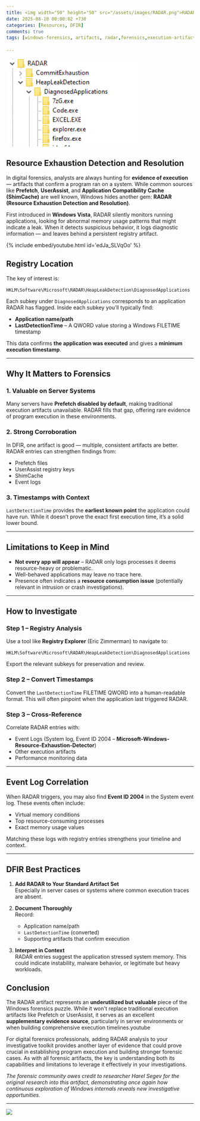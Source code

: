 ```yaml
---
title: <img width="50" height="50" src="/assets/images/RADAR.png">RADAR – An Obscure Execution Artifact
date: 2025-08-10 00:00:02 +730
categories: [Resources, DFIR]
comments: true
tags: [windows-forensics, artifacts, radar,forensics,execution-artifact,heapdetection] # TAG names should always be lowercase

---
```

![](/assets/images/RADAR.png)
## Resource Exhaustion Detection and Resolution

In digital forensics, analysts are always hunting for **evidence of execution** — artifacts that confirm a program ran on a system. While common sources like **Prefetch**, **UserAssist**, and **Application Compatibility Cache (ShimCache)** are well known, Windows hides another gem: **RADAR (Resource Exhaustion Detection and Resolution)**.

First introduced in **Windows Vista**, RADAR silently monitors running applications, looking for abnormal memory usage patterns that might indicate a leak. When it detects suspicious behavior, it logs diagnostic information — and leaves behind a persistent registry artifact.

{% include embed/youtube.html id='edJa_SLVqOo' %}

## Registry Location

The key of interest is:
```
HKLM\Software\Microsoft\RADAR\HeapLeakDetection\DiagnosedApplications
```


Each subkey under `DiagnosedApplications` corresponds to an application RADAR has flagged. Inside each subkey you’ll typically find:

- **Application name/path**
- **LastDetectionTime** – A QWORD value storing a Windows FILETIME timestamp

This data confirms **the application was executed** and gives a **minimum execution timestamp**.

---

## Why It Matters to Forensics

### 1. Valuable on Server Systems
Many servers have **Prefetch disabled by default**, making traditional execution artifacts unavailable. RADAR fills that gap, offering rare evidence of program execution in these environments.

### 2. Strong Corroboration
In DFIR, one artifact is good — multiple, consistent artifacts are better. RADAR entries can strengthen findings from:
- Prefetch files
- UserAssist registry keys
- ShimCache
- Event logs

### 3. Timestamps with Context
`LastDetectionTime` provides the **earliest known point** the application could have run. While it doesn’t prove the exact first execution time, it’s a solid lower bound.

---

## Limitations to Keep in Mind

- **Not every app will appear** – RADAR only logs processes it deems resource-heavy or problematic.
- Well-behaved applications may leave no trace here.
- Presence often indicates a **resource consumption issue** (potentially relevant in intrusion or crash investigations).

---

## How to Investigate

### Step 1 – Registry Analysis
Use a tool like **Registry Explorer** (Eric Zimmerman) to navigate to:
```
HKLM\Software\Microsoft\RADAR\HeapLeakDetection\DiagnosedApplications
```

Export the relevant subkeys for preservation and review.

### Step 2 – Convert Timestamps
Convert the `LastDetectionTime` FILETIME QWORD into a human-readable format. This will often pinpoint when the application last triggered RADAR.

### Step 3 – Cross-Reference
Correlate RADAR entries with:
- Event Logs (System log, Event ID 2004 – **Microsoft-Windows-Resource-Exhaustion-Detector**)
- Other execution artifacts
- Performance monitoring data

---

## Event Log Correlation

When RADAR triggers, you may also find **Event ID 2004** in the System event log. These events often include:
- Virtual memory conditions
- Top resource-consuming processes
- Exact memory usage values

Matching these logs with registry entries strengthens your timeline and context.

---

## DFIR Best Practices

1. **Add RADAR to Your Standard Artifact Set**  
   Especially in server cases or systems where common execution traces are absent.

2. **Document Thoroughly**  
   Record:
   - Application name/path
   - `LastDetectionTime` (converted)
   - Supporting artifacts that confirm execution

3. **Interpret in Context**  
   RADAR entries suggest the application stressed system memory. This could indicate instability, malware behavior, or legitimate but heavy workloads.




## Conclusion

The RADAR artifact represents an **underutilized but valuable** piece of the Windows forensics puzzle. While it won't replace traditional execution artifacts like Prefetch or UserAssist, it serves as an excellent **supplementary evidence source**, particularly in server environments or when building comprehensive execution timelines.youtube

For digital forensics professionals, adding RADAR analysis to your investigative toolkit provides another layer of evidence that could prove crucial in establishing program execution and building stronger forensic cases. As with all forensic artifacts, the key is understanding both its capabilities and limitations to leverage it effectively in your investigations.

_The forensic community owes credit to researcher Harel Segev for the original research into this artifact, demonstrating once again how continuous exploration of Windows internals reveals new investigative opportunities._


---
  ![](https://media.giphy.com/media/DAtJCG1t3im1G/giphy.gif)
